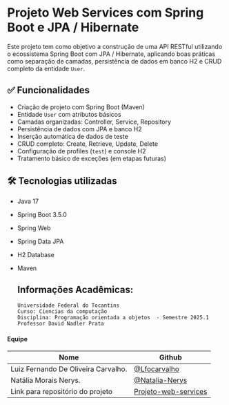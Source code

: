 # Projeto Web Services com Spring Boot e JPA / Hibernate

Este projeto tem como objetivo a construção de uma API RESTful utilizando o ecossistema Spring Boot com JPA / Hibernate, aplicando boas práticas como separação de camadas, persistência de dados em banco H2 e CRUD completo da entidade `User`.

## ✅ Funcionalidades

- Criação de projeto com Spring Boot (Maven)
- Entidade `User` com atributos básicos
- Camadas organizadas: Controller, Service, Repository
- Persistência de dados com JPA e banco H2
- Inserção automática de dados de teste
- CRUD completo: Create, Retrieve, Update, Delete
- Configuração de profiles (`test`) e console H2
- Tratamento básico de exceções (em etapas futuras)

## 🛠️ Tecnologias utilizadas

- Java 17
- Spring Boot 3.5.0
- Spring Web
- Spring Data JPA
- H2 Database
- Maven

  ## Informações Acadêmicas:

      Universidade Federal do Tocantins 
      Curso: Ciencias da computação 
      Disciplina: Programação orientada a objetos  - Semestre 2025.1
      Professor David Nadler Prata

#### Equipe
| Nome | Github |
| ------------------------- | ------------------------------------------ |
| Luiz Fernando De Oliveira Carvalho. | [@Lfocarvalho](https://github.com/lfocarvalho) |
| Natália Morais Nerys. | [@Natalia-Nerys](https://github.com/natalia-nerys) |
| Link para repositório do projeto | [Projeto-web-services](https://github.com/lfocarvalho/Projeto-web-services.git)
